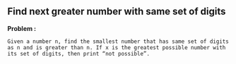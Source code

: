 ## Find next greater number with same set of digits

**Problem :** 

	Given a number n, find the smallest number that has same set of digits as n and is greater than n. If x is the greatest possible number with its set of digits, then print “not possible”.

